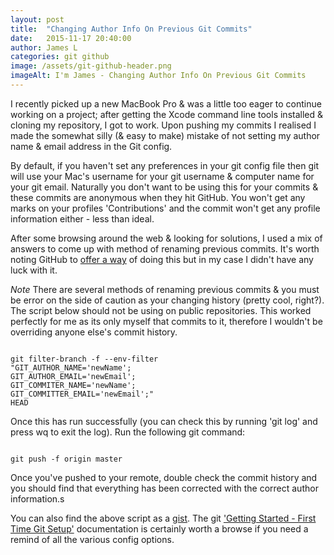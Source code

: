 ```yaml
---
layout: post
title:  "Changing Author Info On Previous Git Commits"
date:   2015-11-17 20:40:00
author: James L
categories: git github
image: /assets/git-github-header.png
imageAlt: I'm James - Changing Author Info On Previous Git Commits
---
```


I recently picked up a new MacBook Pro & was a little too eager to continue working on a project; after getting the Xcode command line tools installed & cloning my repository, I got to work. Upon pushing my commits I realised I made the somewhat silly (& easy to make) mistake of not setting my author name & email address in the Git config.

By default, if you haven't set any preferences in your git config file then git will use your Mac's username for your git username & computer name for your git email. Naturally you don't want to be using this for your commits & these commits are anonymous when they hit GitHub. You won't get any marks on your profiles 'Contributions' and the commit won't get any profile information either - less than ideal.

After some browsing around the web & looking for solutions, I used a mix of answers to come up with method of renaming previous commits. It's worth noting GitHub to [offer a way](https://help.github.com/articles/changing-author-info/) of doing this but in my case I didn't have any luck with it.

*Note* There are several methods of renaming previous commits & you must be error on the side of caution as your changing history (pretty cool, right?). The script below should not be using on public repositories. This worked perfectly for me as its only myself that commits to it, therefore I wouldn't be overriding anyone else's commit history.

<pre><code class="language-git">
git filter-branch -f --env-filter
"GIT_AUTHOR_NAME='newName';
GIT_AUTHOR_EMAIL='newEmail';
GIT_COMMITER_NAME='newName';
GIT_COMMITTER_EMAIL='newEmail';"
HEAD
</code></pre>

Once this has run successfully (you can check this by running 'git log' and press wq to exit the log). Run the following git command:

<pre><code class="language-git">
git push -f origin master
</code></pre>

Once you've pushed to your remote, double check the commit history and you should find that everything has been corrected with the correct author information.s

You can also find the above script as a [gist](https://gist.github.com/imjamesdotme/8ca2281ad15f61037b41). The git ['Getting Started - First Time Git Setup'](https://git-scm.com/book/en/v2/Getting-Started-First-Time-Git-Setup) documentation is certainly worth a browse if you need a remind of all the various config options.
